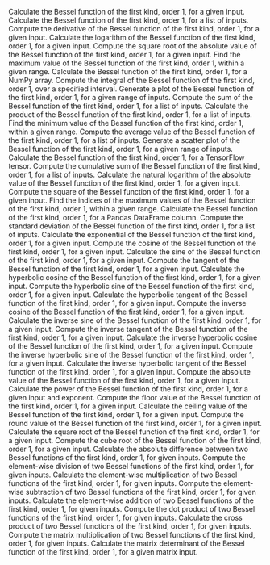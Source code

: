 Calculate the Bessel function of the first kind, order 1, for a given input.
Calculate the Bessel function of the first kind, order 1, for a list of inputs.
Compute the derivative of the Bessel function of the first kind, order 1, for a given input.
Calculate the logarithm of the Bessel function of the first kind, order 1, for a given input.
Compute the square root of the absolute value of the Bessel function of the first kind, order 1, for a given input.
Find the maximum value of the Bessel function of the first kind, order 1, within a given range.
Calculate the Bessel function of the first kind, order 1, for a NumPy array.
Compute the integral of the Bessel function of the first kind, order 1, over a specified interval.
Generate a plot of the Bessel function of the first kind, order 1, for a given range of inputs.
Compute the sum of the Bessel function of the first kind, order 1, for a list of inputs.
Calculate the product of the Bessel function of the first kind, order 1, for a list of inputs.
Find the minimum value of the Bessel function of the first kind, order 1, within a given range.
Compute the average value of the Bessel function of the first kind, order 1, for a list of inputs.
Generate a scatter plot of the Bessel function of the first kind, order 1, for a given range of inputs.
Calculate the Bessel function of the first kind, order 1, for a TensorFlow tensor.
Compute the cumulative sum of the Bessel function of the first kind, order 1, for a list of inputs.
Calculate the natural logarithm of the absolute value of the Bessel function of the first kind, order 1, for a given input.
Compute the square of the Bessel function of the first kind, order 1, for a given input.
Find the indices of the maximum values of the Bessel function of the first kind, order 1, within a given range.
Calculate the Bessel function of the first kind, order 1, for a Pandas DataFrame column.
Compute the standard deviation of the Bessel function of the first kind, order 1, for a list of inputs.
Calculate the exponential of the Bessel function of the first kind, order 1, for a given input.
Compute the cosine of the Bessel function of the first kind, order 1, for a given input.
Calculate the sine of the Bessel function of the first kind, order 1, for a given input.
Compute the tangent of the Bessel function of the first kind, order 1, for a given input.
Calculate the hyperbolic cosine of the Bessel function of the first kind, order 1, for a given input.
Compute the hyperbolic sine of the Bessel function of the first kind, order 1, for a given input.
Calculate the hyperbolic tangent of the Bessel function of the first kind, order 1, for a given input.
Compute the inverse cosine of the Bessel function of the first kind, order 1, for a given input.
Calculate the inverse sine of the Bessel function of the first kind, order 1, for a given input.
Compute the inverse tangent of the Bessel function of the first kind, order 1, for a given input.
Calculate the inverse hyperbolic cosine of the Bessel function of the first kind, order 1, for a given input.
Compute the inverse hyperbolic sine of the Bessel function of the first kind, order 1, for a given input.
Calculate the inverse hyperbolic tangent of the Bessel function of the first kind, order 1, for a given input.
Compute the absolute value of the Bessel function of the first kind, order 1, for a given input.
Calculate the power of the Bessel function of the first kind, order 1, for a given input and exponent.
Compute the floor value of the Bessel function of the first kind, order 1, for a given input.
Calculate the ceiling value of the Bessel function of the first kind, order 1, for a given input.
Compute the round value of the Bessel function of the first kind, order 1, for a given input.
Calculate the square root of the Bessel function of the first kind, order 1, for a given input.
Compute the cube root of the Bessel function of the first kind, order 1, for a given input.
Calculate the absolute difference between two Bessel functions of the first kind, order 1, for given inputs.
Compute the element-wise division of two Bessel functions of the first kind, order 1, for given inputs.
Calculate the element-wise multiplication of two Bessel functions of the first kind, order 1, for given inputs.
Compute the element-wise subtraction of two Bessel functions of the first kind, order 1, for given inputs.
Calculate the element-wise addition of two Bessel functions of the first kind, order 1, for given inputs.
Compute the dot product of two Bessel functions of the first kind, order 1, for given inputs.
Calculate the cross product of two Bessel functions of the first kind, order 1, for given inputs.
Compute the matrix multiplication of two Bessel functions of the first kind, order 1, for given inputs.
Calculate the matrix determinant of the Bessel function of the first kind, order 1, for a given matrix input.